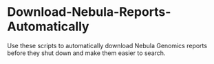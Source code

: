 # Download-Nebula-Reports-Automatically
Use these scripts to automatically download Nebula Genomics reports before they shut down and make them easier to search.

